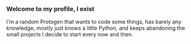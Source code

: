 ### Welcome to my profile, I exist  
I'm a random Protogen that wants to code some things, has barely any knowledge, mostly just knows a little Python, and keeps abandoning the small projects I decide to start every now and then.
